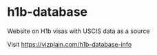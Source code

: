 # h1b-database
Website on H1b visas with USCIS data as a source

Visit https://vizplain.com/h1b-database-info
